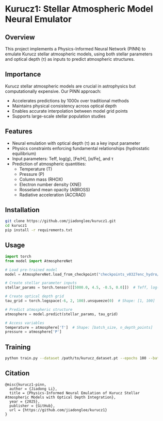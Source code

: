 # Kurucz1: Stellar Atmospheric Model Neural Emulator

## Overview

This project implements a Physics-Informed Neural Network (PINN) to emulate Kurucz stellar atmospheric models, using both stellar parameters and optical depth (τ) as inputs to predict atmospheric structures.

## Importance

Kurucz stellar atmospheric models are crucial in astrophysics but computationally expensive. Our PINN approach:

- Accelerates predictions by 1000x over traditional methods
- Maintains physical consistency across optical depth
- Enables accurate interpolation between model grid points
- Supports large-scale stellar population studies

## Features

- Neural emulation with optical depth (τ) as a key input parameter
- Physics constraints enforcing fundamental relationships (hydrostatic equilibrium)
- Input parameters: Teff, log(g), [Fe/H], [α/Fe], and τ
- Prediction of atmospheric quantities:
  - Temperature (T)
  - Pressure (P)
  - Column mass (RHOX)
  - Electron number density (XNE)
  - Rosseland mean opacity (ABROSS)
  - Radiative acceleration (ACCRAD)

## Installation

```bash
git clone https://github.com/jiadonglee/kurucz1.git
cd kurucz1
pip install -r requirements.txt
```

## Usage

```python
import torch
from model import AtmosphereNet

# Load pre-trained model
model = AtmosphereNet.load_from_checkpoint("checkpoints_v0327enc_hydro/best_model.pt")

# Create stellar parameter inputs
stellar_params = torch.tensor([[5000.0, 4.5, -0.5, 0.0]])  # Teff, log(g), [Fe/H], [α/Fe]

# Create optical depth grid
tau_grid = torch.logspace(-6, 2, 100).unsqueeze(0)  # Shape: [1, 100]

# Predict atmospheric structure
atmosphere = model.predict(stellar_params, tau_grid)

# Access variables
temperature = atmosphere['T']  # Shape: [batch_size, n_depth_points]
pressure = atmosphere['P']
```

## Training

```bash
python train.py --dataset /path/to/kurucz_dataset.pt --epochs 100 --batch_size 32 --gpu
```

## Citation

```
@misc{kurucz1-pinn,
  author = {Jiadong Li},
  title = {Physics-Informed Neural Emulation of Kurucz Stellar Atmospheric Models with Optical Depth Integration},
  year = {2025},
  publisher = {GitHub},
  url = {https://github.com/jiadonglee/kurucz1}
}
```
